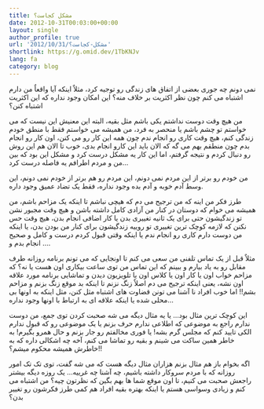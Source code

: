 ```yaml
---
title: مشکل کجاست؟
date: 2012-10-31T00:03:00+00:00
layout: single
author_profile: true
url: '2012/10/31/مشکل-کجاست؟'
shortlink: https://g.omid.dev/1TbKNJv
lang: fa
category: blog
---
```

نمی دونم چه جوری بعضی از اتفاق های زندگی رو توجیه کرد، مثلاٌ اینکه آیا واقعاٌ من دارم اشتباه می کنم چون نظر اکثریت بر خلاف منه؟ این امکان وجود نداره که این اکثریت اشتباه کنن؟

من هیچ وقت دوست نداشتم یکی باشم مثل بقیه، البته این معنیش این نیست که می خواستم تو چشم باشم یا منحصر به فرد، من همیشه می خواستم فقط با منطق خودم زندگی کنم، هیچ وقت کاری رو انجام ندم چون همه این کار رو می کنن، اون کار رو انجام بدم چون منطقم بهم می گه که الان باید این کارو انجام بدی، خوب تا الان هم این روش رو دنبال کردم و نتیجه گرفتم، اما این کار یه مشکل درست کرد و مشکل این بود که بین من و مردم اطرافم یه فاصله درست کرد…

من خودم رو برتر از این مردم نمی دونم، این مردم رو هم برتر از خودم نمی دونم، این وسط آدم خوبه و آدم بده وجود نداره، فقط یک تضاد عمیق وجود داره.

طرز فکر من اینه که من ترجیح می دم که هیچی نباشم تا اینکه یک مزاحم باشم، من همیشه می خوام که دوستان در کنار من آزادی کامل داشته باشن و هیچ وقت مجبور نشن تو زندگیشون حتی برای یک ثانیه تغییری بدن یا کار اضافی انجام بدن، هیچ وقت حس نکنن که لازمه کوچک ترین تغییری تو روییه زندگیشون برای کنار من بودن بدن، یا اینکه من دوست دارم کاری رو انجام ندم یا اینکه وقتی قبول کردم درست و کامل و صحیح انجام بدم و ….

مثلاٌ قبل از یک تماس تلفنی من سعی می کنم تا اونجایی که می تونم برنامه روزانه طرف مقابل رو به یاد بیارم و ببینم که این تماس من توی ساعت بیکاری اون هست یا نه؟ که مزاحم خواب اون یا کار اون یا کلاس اون یا تلویزیون دیدن و تماشایی برنامه مورد علاقه اون نشه، یعنی اینکه ترجیح می دم اصلاٌ زنگ نزنم تا اینکه بد موقع زنگ بزنم و مزاحم بشم!! اما خوب افراد نا آشنا می تونن قضاوت های اشتباه مثل کنن، مثل اینکه به اونها بی محلی شده یا اینکه علاقه ای به ارتباط با اونها وجود نداره…

این کوچک ترین مثال بود… یا یه مثال دیگه می شه صحبت کردن توی جمع، من دوست ندارم راجع به موضوعی که اطلاعی ندارم حرف بزنم یا یک موضوعی رو که قبول ندارم الکی تایید کنم که مجلس گرم بشه! یا فوری مخالفتم رو جار بزنم و حال همرو بگیرم! به خاطر همین ساکت می شینم و بقیه رو تماشا می کنم، آخه چه اشکالی داره که به خاطرش همیشه محکوم میشم؟!!

اگه بخوام باز هم مثال بزنم هزاران مثال دیگه هست که می شه گفت، توی تک تک امور روزانه که با مردم سروکار داشته باشیم، چه آشنا چه غرییه… یک روزه دیگه بیشتر راجعش صحبت می کنیم، تا اون موقع شما ها بهم بگین که نظرتون چیه؟ من اشتباه می کنم و زیادی وسواسی هستم یا اینکه بهتره بقیه افراد هم کمی طرز فکرشون رو تغییر بدن؟